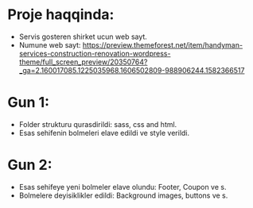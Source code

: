 # Proje haqqinda: 
  - Servis gosteren shirket ucun web sayt.
  - Numune web sayt: https://preview.themeforest.net/item/handyman-services-construction-renovation-wordpress-theme/full_screen_preview/20350764?_ga=2.160017085.1225035968.1606502809-988906244.1582366517

# Gun 1:
  - Folder strukturu qurasdirildi: sass, css and html.
  - Esas sehifenin bolmeleri elave edildi ve  style verildi.
  
 # Gun 2:
 - Esas sehifeye yeni bolmeler elave olundu:
  Footer, Coupon ve s.
 - Bolmelere deyisiklikler edildi:
    Background images, buttons ve s.
 


